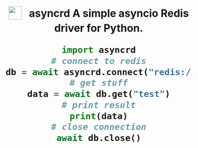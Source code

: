 <h1 align="center">
<sub>
    <img src="https://media.discordapp.net/attachments/822902690010103818/923533249425313792/unknown.png" height="36">
</sub>
&nbsp;
asyncrd
A simple asyncio Redis driver for Python.

```py
import asyncrd
# connect to redis
db = await asyncrd.connect("redis://localhost:7000")
# get stuff
data = await db.get("test")
# print result
print(data)
# close connection
await db.close()
```
